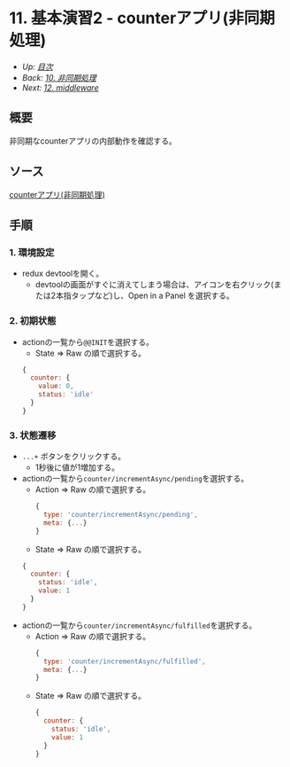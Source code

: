 # 11. 基本演習2 - counterアプリ(非同期処理)

- *Up: [目次](../index.md)*
- *Back: [10. 非同期処理](./10_async.md)*
- *Next: [12. middleware](./12_middleware.md)*

## 概要

非同期なcounterアプリの内部動作を確認する。

## ソース

[counterアプリ(非同期処理)](https://codesandbox.io/s/counter-async-w0nn0q)

## 手順

### 1. 環境設定

- redux devtoolを開く。
  - devtoolの画面がすぐに消えてしまう場合は、アイコンを右クリック(または2本指タップなど)し、Open in a Panel を選択する。

### 2. 初期状態

- actionの一覧から`@@INIT`を選択する。
  - State => Raw の順で選択する。
  ```js
  {
    counter: {
      value: 0,
      status: 'idle'
    }
  }
  ```

### 3. 状態遷移

- `...+` ボタンをクリックする。
  - 1秒後に値が1増加する。
- actionの一覧から`counter/incrementAsync/pending`を選択する。
  - Action => Raw の順で選択する。
    ```js
    {
      type: 'counter/incrementAsync/pending',
      meta: {...}
    }
    ```
  - State => Raw の順で選択する。
  ```js
  {
    counter: {
      status: 'idle',
      value: 1
    }
  }
  ```
- actionの一覧から`counter/incrementAsync/fulfilled`を選択する。
  - Action => Raw の順で選択する。
    ```js
    {
      type: 'counter/incrementAsync/fulfilled',
      meta: {...}
    }
    ```
  - State => Raw の順で選択する。
    ```js
    {
      counter: {
        status: 'idle',
        value: 1
      }
    }
    ```
